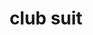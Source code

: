 ---
layout: activities
title: club suit
emoji: club_suit
permalink: ♣.html
image: assets/img/3moji/club_suit.png
---